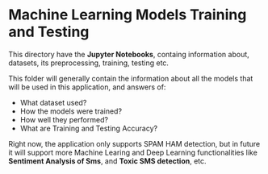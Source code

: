 # Machine Learning Models Training and Testing
This directory have the **Jupyter Notebooks**, containg information about, datasets, its preprocessing, training, testing etc.

This folder will generally contain the information about all the models that will be used in this application, and answers of:
  - What dataset used?
  - How the models were trained?
  - How well they performed?
  - What are Training and Testing Accuracy?

Right now, the application only supports SPAM HAM detection, but in future it will support more Machine Learing and Deep Learning functionalities like **Sentiment Analysis of Sms**, and **Toxic SMS detection**, etc.